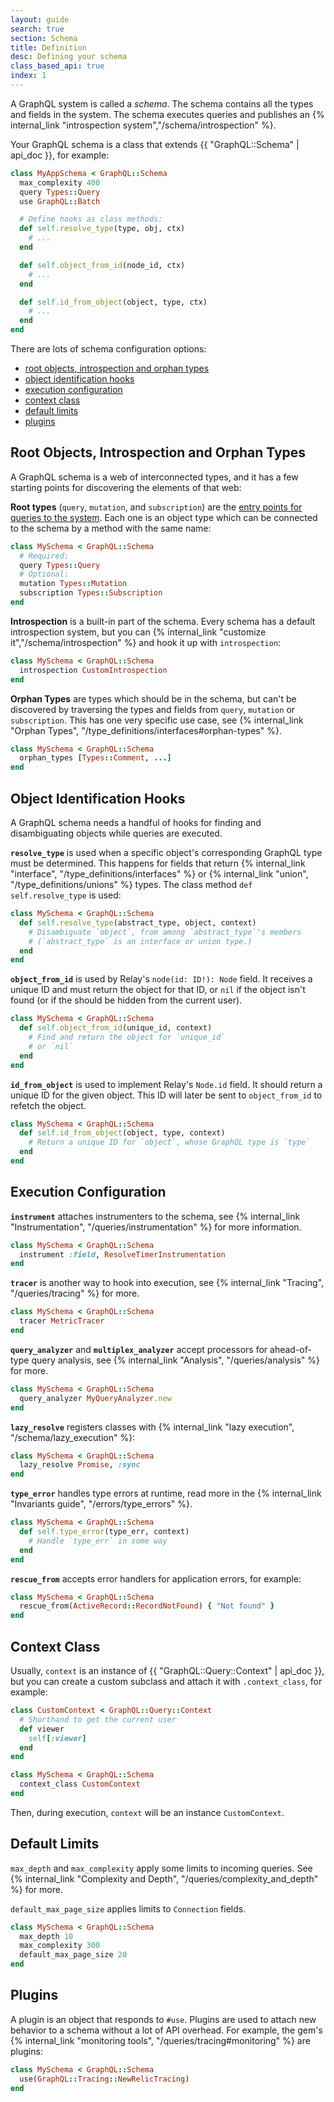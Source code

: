 ```yaml
---
layout: guide
search: true
section: Schema
title: Definition
desc: Defining your schema
class_based_api: true
index: 1
---
```


A GraphQL system is called a _schema_. The schema contains all the types and fields in the system. The schema executes queries and publishes an {% internal_link "introspection system","/schema/introspection" %}.

Your GraphQL schema is a class that extends {{ "GraphQL::Schema" | api_doc }}, for example:

```ruby
class MyAppSchema < GraphQL::Schema
  max_complexity 400
  query Types::Query
  use GraphQL::Batch

  # Define hooks as class methods:
  def self.resolve_type(type, obj, ctx)
    # ...
  end

  def self.object_from_id(node_id, ctx)
    # ...
  end

  def self.id_from_object(object, type, ctx)
    # ...
  end
end
```

There are lots of schema configuration options:

- [root objects, introspection and orphan types](#root-objects-introspection-and-orphan-types)
- [object identification hooks](#object-identification-hooks)
- [execution configuration](#execution-configuration)
- [context class](#context-class)
- [default limits](#default-limits)
- [plugins](#plugins)

## Root Objects, Introspection and Orphan Types

A GraphQL schema is a web of interconnected types, and it has a few starting points for discovering the elements of that web:

__Root types__ (`query`, `mutation`, and `subscription`) are the [entry points for queries to the system](http://graphql.org/learn/schema/#the-query-and-mutation-types). Each one is an object type which can be connected to the schema by a method with the same name:

```ruby
class MySchema < GraphQL::Schema
  # Required:
  query Types::Query
  # Optional:
  mutation Types::Mutation
  subscription Types::Subscription
end
```

__Introspection__ is a built-in part of the schema. Every schema has a default introspection system, but you can {% internal_link "customize it","/schema/introspection" %} and hook it up with `introspection`:

```ruby
class MySchema < GraphQL::Schema
  introspection CustomIntrospection
end
```

__Orphan Types__ are types which should be in the schema, but can't be discovered by traversing the types and fields from `query`, `mutation` or `subscription`. This has one very specific use case, see {% internal_link "Orphan Types", "/type_definitions/interfaces#orphan-types" %}.

```ruby
class MySchema < GraphQL::Schema
  orphan_types [Types::Comment, ...]
end
```

## Object Identification Hooks

A GraphQL schema needs a handful of hooks for finding and disambiguating objects while queries are executed.

__`resolve_type`__ is used when a specific object's corresponding GraphQL type must be determined. This happens for fields that return {% internal_link "interface", "/type_definitions/interfaces" %} or {% internal_link "union", "/type_definitions/unions" %} types. The class method `def self.resolve_type` is used:

```ruby
class MySchema < GraphQL::Schema
  def self.resolve_type(abstract_type, object, context)
    # Disambiguate `object`, from among `abstract_type`'s members
    # (`abstract_type` is an interface or union type.)
  end
end
```

__`object_from_id`__ is used by Relay's `node(id: ID!): Node` field. It receives a unique ID and must return the object for that ID, or `nil` if the object isn't found (or if the should be hidden from the current user).

```ruby
class MySchema < GraphQL::Schema
  def self.object_from_id(unique_id, context)
    # Find and return the object for `unique_id`
    # or `nil`
  end
end
```

__`id_from_object`__ is used to implement Relay's `Node.id` field. It should return a unique ID for the given object. This ID will later be sent to `object_from_id` to refetch the object.

```ruby
class MySchema < GraphQL::Schema
  def self.id_from_object(object, type, context)
    # Return a unique ID for `object`, whose GraphQL type is `type`
  end
end
```

## Execution Configuration

__`instrument`__ attaches instrumenters to the schema, see {% internal_link "Instrumentation", "/queries/instrumentation" %} for more information.

```ruby
class MySchema < GraphQL::Schema
  instrument :field, ResolveTimerInstrumentation
end
```

__`tracer`__ is another way to hook into execution, see {% internal_link "Tracing", "/queries/tracing" %} for more.

```ruby
class MySchema < GraphQL::Schema
  tracer MetricTracer
end
```

__`query_analyzer`__ and __`multiplex_analyzer`__ accept processors for ahead-of-type query analysis, see {% internal_link "Analysis", "/queries/analysis" %} for more.

```ruby
class MySchema < GraphQL::Schema
  query_analyzer MyQueryAnalyzer.new
end
```

__`lazy_resolve`__ registers classes with {% internal_link "lazy execution", "/schema/lazy_execution" %}:

```ruby
class MySchema < GraphQL::Schema
  lazy_resolve Promise, :sync
end
```

__`type_error`__ handles type errors at runtime, read more in the {% internal_link "Invariants guide", "/errors/type_errors" %}.

```ruby
class MySchema < GraphQL::Schema
  def self.type_error(type_err, context)
    # Handle `type_err` in some way
  end
end
```

__`rescue_from`__ accepts error handlers for application errors, for example:

```ruby
class MySchema < GraphQL::Schema
  rescue_from(ActiveRecord::RecordNotFound) { "Not found" }
end
```

## Context Class

Usually, `context` is an instance of {{ "GraphQL::Query::Context" | api_doc }}, but you can create a custom subclass and attach it with `.context_class`, for example:

```ruby
class CustomContext < GraphQL::Query::Context
  # Shorthand to get the current user
  def viewer
    self[:viewer]
  end
end

class MySchema < GraphQL::Schema
  context_class CustomContext
end
```

Then, during execution, `context` will be an instance `CustomContext`.

## Default Limits

`max_depth` and `max_complexity` apply some limits to incoming queries. See {% internal_link "Complexity and Depth", "/queries/complexity_and_depth" %} for more.

`default_max_page_size` applies limits to `Connection` fields.

```ruby
class MySchema < GraphQL::Schema
  max_depth 10
  max_complexity 300
  default_max_page_size 20
end
```

## Plugins

A plugin is an object that responds to `#use`. Plugins are used to attach new behavior to a schema without a lot of API overhead. For example, the gem's {% internal_link "monitoring tools", "/queries/tracing#monitoring" %} are plugins:

```ruby
class MySchema < GraphQL::Schema
  use(GraphQL::Tracing::NewRelicTracing)
end
```

